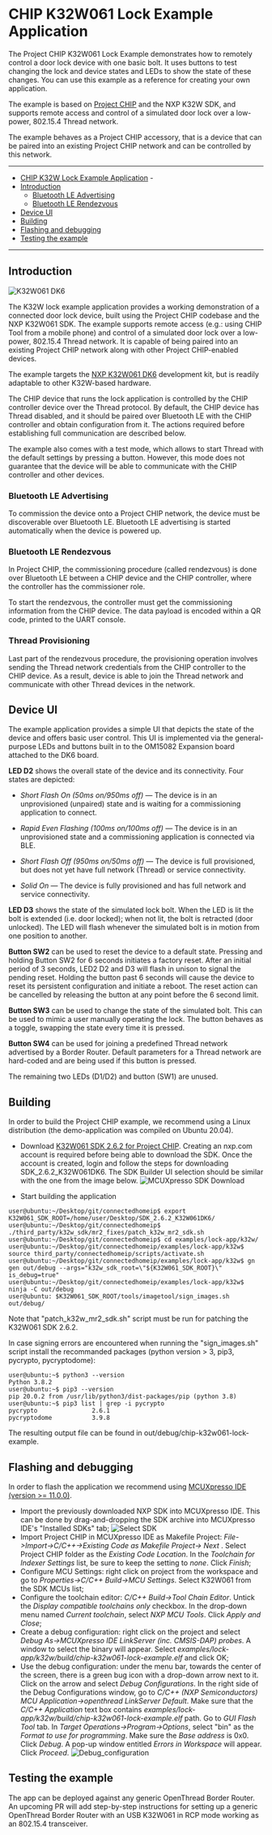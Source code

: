 # CHIP K32W061 Lock Example Application

The Project CHIP K32W061 Lock Example demonstrates how to remotely control a
door lock device with one basic bolt. It uses buttons to test changing the lock
and device states and LEDs to show the state of these changes. You can use this
example as a reference for creating your own application.

The example is based on
[Project CHIP](https://github.com/project-chip/connectedhomeip) and the NXP K32W
SDK, and supports remote access and control of a simulated door lock over a
low-power, 802.15.4 Thread network.

The example behaves as a Project CHIP accessory, that is a device that can be
paired into an existing Project CHIP network and can be controlled by this
network.

<hr>

-   [CHIP K32W Lock Example Application](#chip-k32w-lock-example-application) -
-   [Introduction](#introduction)
    -   [Bluetooth LE Advertising](#bluetooth-le-advertising)
    -   [Bluetooth LE Rendezvous](#bluetooth-le-rendezvous)
-   [Device UI](#device-ui)
-   [Building](#building)
-   [Flashing and debugging](#flashdebug)
-   [Testing the example](#testing-the-example)

<hr>

<a name="intro"></a>

## Introduction

![K32W061 DK6](../../platform/k32w/doc/images/k32w-dk6.jpg)

The K32W lock example application provides a working demonstration of a
connected door lock device, built using the Project CHIP codebase and the NXP
K32W061 SDK. The example supports remote access (e.g.: using CHIP Tool from a
mobile phone) and control of a simulated door lock over a low-power, 802.15.4
Thread network. It is capable of being paired into an existing Project CHIP
network along with other Project CHIP-enabled devices.

The example targets the
[NXP K32W061 DK6](https://www.nxp.com/products/wireless/thread/k32w061-41-high-performance-secure-and-ultra-low-power-mcu-for-zigbeethread-and-bluetooth-le-5-0-with-built-in-nfc-option:K32W061_41)
development kit, but is readily adaptable to other K32W-based hardware.

The CHIP device that runs the lock application is controlled by the CHIP
controller device over the Thread protocol. By default, the CHIP device has
Thread disabled, and it should be paired over Bluetooth LE with the CHIP
controller and obtain configuration from it. The actions required before
establishing full communication are described below.

The example also comes with a test mode, which allows to start Thread with the
default settings by pressing a button. However, this mode does not guarantee
that the device will be able to communicate with the CHIP controller and other
devices.

### Bluetooth LE Advertising

To commission the device onto a Project CHIP network, the device must be
discoverable over Bluetooth LE. Bluetooth LE advertising is started
automatically when the device is powered up.

### Bluetooth LE Rendezvous

In Project CHIP, the commissioning procedure (called rendezvous) is done over
Bluetooth LE between a CHIP device and the CHIP controller, where the controller
has the commissioner role.

To start the rendezvous, the controller must get the commissioning information
from the CHIP device. The data payload is encoded within a QR code, printed to
the UART console.

### Thread Provisioning

Last part of the rendezvous procedure, the provisioning operation involves
sending the Thread network credentials from the CHIP controller to the CHIP
device. As a result, device is able to join the Thread network and communicate
with other Thread devices in the network.

## Device UI

The example application provides a simple UI that depicts the state of the
device and offers basic user control. This UI is implemented via the
general-purpose LEDs and buttons built in to the OM15082 Expansion board
attached to the DK6 board.

**LED D2** shows the overall state of the device and its connectivity. Four
states are depicted:

-   _Short Flash On (50ms on/950ms off)_ &mdash; The device is in an
    unprovisioned (unpaired) state and is waiting for a commissioning
    application to connect.

*   _Rapid Even Flashing (100ms on/100ms off)_ &mdash; The device is in an
    unprovisioned state and a commissioning application is connected via BLE.

-   _Short Flash Off (950ms on/50ms off)_ &mdash; The device is full
    provisioned, but does not yet have full network (Thread) or service
    connectivity.

*   _Solid On_ &mdash; The device is fully provisioned and has full network and
    service connectivity.

**LED D3** shows the state of the simulated lock bolt. When the LED is lit the
bolt is extended (i.e. door locked); when not lit, the bolt is retracted (door
unlocked). The LED will flash whenever the simulated bolt is in motion from one
position to another.

**Button SW2** can be used to reset the device to a default state. Pressing and
holding Button SW2 for 6 seconds initiates a factory reset. After an initial
period of 3 seconds, LED2 D2 and D3 will flash in unison to signal the pending
reset. Holding the button past 6 seconds will cause the device to reset its
persistent configuration and initiate a reboot. The reset action can be
cancelled by releasing the button at any point before the 6 second limit.

**Button SW3** can be used to change the state of the simulated bolt. This can
be used to mimic a user manually operating the lock. The button behaves as a
toggle, swapping the state every time it is pressed.

**Button SW4** can be used for joining a predefined Thread network advertised by
a Border Router. Default parameters for a Thread network are hard-coded and are
being used if this button is pressed.

The remaining two LEDs (D1/D2) and button (SW1) are unused.

<a name="building"></a>

## Building

In order to build the Project CHIP example, we recommend using a Linux
distribution (the demo-application was compiled on Ubuntu 20.04).

-   Download [K32W061 SDK 2.6.2 for Project CHIP](https://mcuxpresso.nxp.com/).
    Creating an nxp.com account is required before being able to download the
    SDK. Once the account is created, login and follow the steps for downloading
    SDK_2.6.2_K32W061DK6. The SDK Builder UI selection should be similar with
    the one from the image below.
    ![MCUXpresso SDK Download](../../platform/k32w/doc/images/mcux-sdk-download.JPG)

-   Start building the application

```
user@ubuntu:~/Desktop/git/connectedhomeip$ export K32W061_SDK_ROOT=/home/user/Desktop/SDK_2.6.2_K32W061DK6/
user@ubuntu:~/Desktop/git/connectedhomeip$ ./third_party/k32w_sdk/mr2_fixes/patch_k32w_mr2_sdk.sh
user@ubuntu:~/Desktop/git/connectedhomeip$ cd examples/lock-app/k32w/
user@ubuntu:~/Desktop/git/connectedhomeip/examples/lock-app/k32w$ source third_party/connectedhomeip/scripts/activate.sh
user@ubuntu:~/Desktop/git/connectedhomeip/examples/lock-app/k32w$ gn gen out/debug --args="k32w_sdk_root=\"${K32W061_SDK_ROOT}\" is_debug=true"
user@ubuntu:~/Desktop/git/connectedhomeip/examples/lock-app/k32w$ ninja -C out/debug
user@ubuntu: $K32W061_SDK_ROOT/tools/imagetool/sign_images.sh out/debug/
```

Note that "patch_k32w_mr2_sdk.sh" script must be run for patching the K32W061
SDK 2.6.2.

In case signing errors are encountered when running the "sign_images.sh" script
install the recommanded packages (python version > 3, pip3, pycrypto,
pycryptodome):

```
user@ubuntu:~$ python3 --version
Python 3.8.2
user@ubuntu:~$ pip3 --version
pip 20.0.2 from /usr/lib/python3/dist-packages/pip (python 3.8)
user@ubuntu:~$ pip3 list | grep -i pycrypto
pycrypto               2.6.1
pycryptodome           3.9.8
```

The resulting output file can be found in out/debug/chip-k32w061-lock-example.

<a name="flashdebug"></a>

## Flashing and debugging

In order to flash the application we recommend using
[MCUXpresso IDE (version >= 11.0.0)](https://www.nxp.com/design/software/development-software/mcuxpresso-software-and-tools-/mcuxpresso-integrated-development-environment-ide:MCUXpresso-IDE?tab=Design_Tools_Tab).

-   Import the previously downloaded NXP SDK into MCUXpresso IDE. This can be
    done by drag-and-dropping the SDK archive into MCUXpresso IDE's "Installed
    SDKs" tab; ![Select SDK](../../platform/k32w/doc/images/select-sdk.JPG)
-   Import Project CHIP in MCUXpresso IDE as Makefile Project:
    <i>File->Import->C/C++->Existing Code as Makefile Project-> Next </i>.
    Select Project CHIP folder as the <i>Existing Code Location</i>. In the
    <i>Toolchain for Indexer Settings </i> list, be sure to keep the setting to
    <i>none</i>. Click <i>Finish</i>;
-   Configure MCU Settings: right click on project from the workspace and go to
    <i>Properties->C/C++ Build->MCU Settings</i>. Select K32W061 from the SDK
    MCUs list;
-   Configure the toolchain editor: <i>C/C++ Build->Tool Chain Editor</i>.
    Untick the <i>Display compatible toolchains only</i> checkbox. In the
    drop-down menu named <i>Current toolchain</i>, select <i>NXP MCU Tools</i>.
    Click <i>Apply and Close</i>;
-   Create a debug configuration: right click on the project and select <i>Debug
    As->MCUXpresso IDE LinkServer (inc. CMSIS-DAP) probes</i>. A window to
    select the binary will appear. Select
    <i>examples/lock-app/k32w/build/chip-k32w061-lock-example.elf</i> and click
    OK;
-   Use the debug configuration: under the menu bar, towards the center of the
    screen, there is a green bug icon with a drop-down arrow next to it. Click
    on the arrow and select <i>Debug Configurations</i>. In the right side of
    the Debug Configurations window, go to <i>C/C++ (NXP Semiconductors) MCU
    Application->openthread LinkServer Default</i>. Make sure that the <i>C/C++
    Application</i> text box contains
    <i>examples/lock-app/k32w/build/chip-k32w061-lock-example.elf</i> path. Go
    to <i>GUI Flash Tool</i> tab. In <i>Target Operations->Program->Options</i>,
    select "bin" as the <i>Format to use for programming</i>. Make sure the
    <i>Base address</i> is 0x0. Click <i>Debug</i>. A pop-up window entitled
    <i>Errors in Workspace</i> will appear. Click <i>Proceed</i>.
    ![Debug_configuration](../../platform/k32w/doc/images/debg-conf.JPG)

## Testing the example

The app can be deployed against any generic OpenThread Border Router. An
upcoming PR will add step-by-step instructions for setting up a generic
OpenThread Border Router with an USB K32W061 in RCP mode working as an 802.15.4
transceiver.
